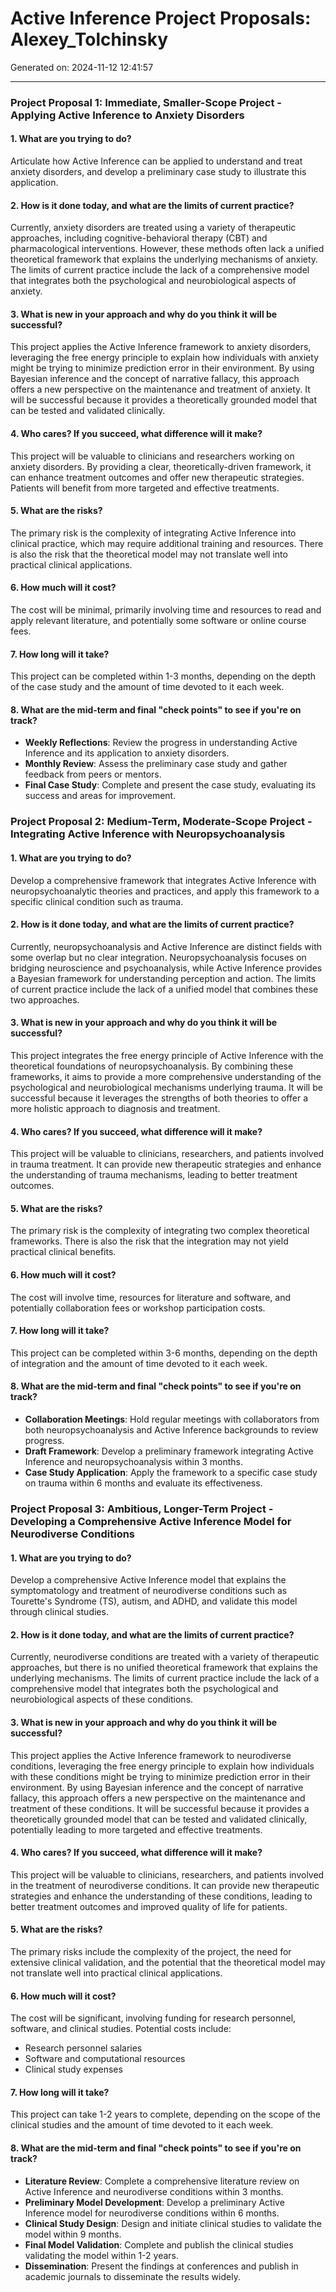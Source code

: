 # Active Inference Project Proposals: Alexey_Tolchinsky

Generated on: 2024-11-12 12:41:57

---

### Project Proposal 1: Immediate, Smaller-Scope Project - Applying Active Inference to Anxiety Disorders

#### 1. What are you trying to do?
Articulate how Active Inference can be applied to understand and treat anxiety disorders, and develop a preliminary case study to illustrate this application.

#### 2. How is it done today, and what are the limits of current practice?
Currently, anxiety disorders are treated using a variety of therapeutic approaches, including cognitive-behavioral therapy (CBT) and pharmacological interventions. However, these methods often lack a unified theoretical framework that explains the underlying mechanisms of anxiety. The limits of current practice include the lack of a comprehensive model that integrates both the psychological and neurobiological aspects of anxiety.

#### 3. What is new in your approach and why do you think it will be successful?
This project applies the Active Inference framework to anxiety disorders, leveraging the free energy principle to explain how individuals with anxiety might be trying to minimize prediction error in their environment. By using Bayesian inference and the concept of narrative fallacy, this approach offers a new perspective on the maintenance and treatment of anxiety. It will be successful because it provides a theoretically grounded model that can be tested and validated clinically.

#### 4. Who cares? If you succeed, what difference will it make?
This project will be valuable to clinicians and researchers working on anxiety disorders. By providing a clear, theoretically-driven framework, it can enhance treatment outcomes and offer new therapeutic strategies. Patients will benefit from more targeted and effective treatments.

#### 5. What are the risks?
The primary risk is the complexity of integrating Active Inference into clinical practice, which may require additional training and resources. There is also the risk that the theoretical model may not translate well into practical clinical applications.

#### 6. How much will it cost?
The cost will be minimal, primarily involving time and resources to read and apply relevant literature, and potentially some software or online course fees.

#### 7. How long will it take?
This project can be completed within 1-3 months, depending on the depth of the case study and the amount of time devoted to it each week.

#### 8. What are the mid-term and final "check points" to see if you're on track?
- **Weekly Reflections**: Review the progress in understanding Active Inference and its application to anxiety disorders.
- **Monthly Review**: Assess the preliminary case study and gather feedback from peers or mentors.
- **Final Case Study**: Complete and present the case study, evaluating its success and areas for improvement.

### Project Proposal 2: Medium-Term, Moderate-Scope Project - Integrating Active Inference with Neuropsychoanalysis

#### 1. What are you trying to do?
Develop a comprehensive framework that integrates Active Inference with neuropsychoanalytic theories and practices, and apply this framework to a specific clinical condition such as trauma.

#### 2. How is it done today, and what are the limits of current practice?
Currently, neuropsychoanalysis and Active Inference are distinct fields with some overlap but no clear integration. Neuropsychoanalysis focuses on bridging neuroscience and psychoanalysis, while Active Inference provides a Bayesian framework for understanding perception and action. The limits of current practice include the lack of a unified model that combines these two approaches.

#### 3. What is new in your approach and why do you think it will be successful?
This project integrates the free energy principle of Active Inference with the theoretical foundations of neuropsychoanalysis. By combining these frameworks, it aims to provide a more comprehensive understanding of the psychological and neurobiological mechanisms underlying trauma. It will be successful because it leverages the strengths of both theories to offer a more holistic approach to diagnosis and treatment.

#### 4. Who cares? If you succeed, what difference will it make?
This project will be valuable to clinicians, researchers, and patients involved in trauma treatment. It can provide new therapeutic strategies and enhance the understanding of trauma mechanisms, leading to better treatment outcomes.

#### 5. What are the risks?
The primary risk is the complexity of integrating two complex theoretical frameworks. There is also the risk that the integration may not yield practical clinical benefits.

#### 6. How much will it cost?
The cost will involve time, resources for literature and software, and potentially collaboration fees or workshop participation costs.

#### 7. How long will it take?
This project can be completed within 3-6 months, depending on the depth of integration and the amount of time devoted to it each week.

#### 8. What are the mid-term and final "check points" to see if you're on track?
- **Collaboration Meetings**: Hold regular meetings with collaborators from both neuropsychoanalysis and Active Inference backgrounds to review progress.
- **Draft Framework**: Develop a preliminary framework integrating Active Inference and neuropsychoanalysis within 3 months.
- **Case Study Application**: Apply the framework to a specific case study on trauma within 6 months and evaluate its effectiveness.

### Project Proposal 3: Ambitious, Longer-Term Project - Developing a Comprehensive Active Inference Model for Neurodiverse Conditions

#### 1. What are you trying to do?
Develop a comprehensive Active Inference model that explains the symptomatology and treatment of neurodiverse conditions such as Tourette's Syndrome (TS), autism, and ADHD, and validate this model through clinical studies.

#### 2. How is it done today, and what are the limits of current practice?
Currently, neurodiverse conditions are treated with a variety of therapeutic approaches, but there is no unified theoretical framework that explains the underlying mechanisms. The limits of current practice include the lack of a comprehensive model that integrates both the psychological and neurobiological aspects of these conditions.

#### 3. What is new in your approach and why do you think it will be successful?
This project applies the Active Inference framework to neurodiverse conditions, leveraging the free energy principle to explain how individuals with these conditions might be trying to minimize prediction error in their environment. By using Bayesian inference and the concept of narrative fallacy, this approach offers a new perspective on the maintenance and treatment of these conditions. It will be successful because it provides a theoretically grounded model that can be tested and validated clinically, potentially leading to more targeted and effective treatments.

#### 4. Who cares? If you succeed, what difference will it make?
This project will be valuable to clinicians, researchers, and patients involved in the treatment of neurodiverse conditions. It can provide new therapeutic strategies and enhance the understanding of these conditions, leading to better treatment outcomes and improved quality of life for patients.

#### 5. What are the risks?
The primary risks include the complexity of the project, the need for extensive clinical validation, and the potential that the theoretical model may not translate well into practical clinical applications.

#### 6. How much will it cost?
The cost will be significant, involving funding for research personnel, software, and clinical studies. Potential costs include:
- Research personnel salaries
- Software and computational resources
- Clinical study expenses

#### 7. How long will it take?
This project can take 1-2 years to complete, depending on the scope of the clinical studies and the amount of time devoted to it each week.

#### 8. What are the mid-term and final "check points" to see if you're on track?
- **Literature Review**: Complete a comprehensive literature review on Active Inference and neurodiverse conditions within 3 months.
- **Preliminary Model Development**: Develop a preliminary Active Inference model for neurodiverse conditions within 6 months.
- **Clinical Study Design**: Design and initiate clinical studies to validate the model within 9 months.
- **Final Model Validation**: Complete and publish the clinical studies validating the model within 1-2 years.
- **Dissemination**: Present the findings at conferences and publish in academic journals to disseminate the results widely.